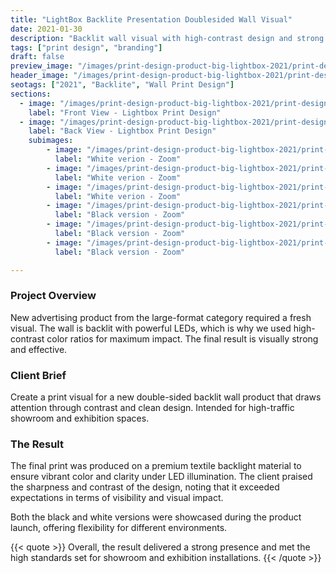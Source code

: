```yaml
---
title: "LightBox Backlite Presentation Doublesided Wall Visual"
date: 2021-01-30
description: "Backlit wall visual with high-contrast design and strong visual impact."
tags: ["print design", "branding"]
draft: false
preview_image: "/images/print-design-product-big-lightbox-2021/print-design-big-lightbox-2021-preview.jpg"
header_image: "/images/print-design-product-big-lightbox-2021/print-design-big-lightbox-2021-preview.jpg"
seotags: ["2021", "Backlite", "Wall Print Design"]
sections:
  - image: "/images/print-design-product-big-lightbox-2021/print-design-big-lightbox-2021-preview.jpg"
    label: "Front View - Lightbox Print Design"
  - image: "/images/print-design-product-big-lightbox-2021/print-design-big-lightbox-2021-2.jpg"
    label: "Back View - Lightbox Print Design"
    subimages:
        - image: "/images/print-design-product-big-lightbox-2021/print-design-big-lightbox-2021-3.jpg"
          label: "White verion - Zoom"
        - image: "/images/print-design-product-big-lightbox-2021/print-design-big-lightbox-2021-4.jpg"
          label: "White verion - Zoom"
        - image: "/images/print-design-product-big-lightbox-2021/print-design-big-lightbox-2021-5.jpg"
          label: "White verion - Zoom"
        - image: "/images/print-design-product-big-lightbox-2021/print-design-big-lightbox-2021-6.jpg"
          label: "Black version - Zoom"
        - image: "/images/print-design-product-big-lightbox-2021/print-design-big-lightbox-2021-7.jpg"
          label: "Black version - Zoom"
        - image: "/images/print-design-product-big-lightbox-2021/print-design-big-lightbox-2021-8.jpg"
          label: "Black version - Zoom"

---
```


### Project Overview

New advertising product from the large-format category required a fresh visual. The wall is backlit with powerful LEDs, which is why we used high-contrast color ratios for maximum impact. The final result is visually strong and effective.


### Client Brief

Create a print visual for a new double-sided backlit wall product that draws attention through contrast and clean design. Intended for high-traffic showroom and exhibition spaces.

### The Result

The final print was produced on a premium textile backlight material to ensure vibrant color and clarity under LED illumination. The client praised the sharpness and contrast of the design, noting that it exceeded expectations in terms of visibility and visual impact.

Both the black and white versions were showcased during the product launch, offering flexibility for different environments.

{{< quote >}}
Overall, the result delivered a strong presence and met the high standards set for showroom and exhibition installations.
{{< /quote >}}